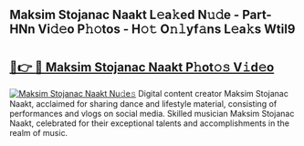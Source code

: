 ## Maksim Stojanac Naakt L𝚎a𝚔ed N𝚞𝚍e - Part-HNn Vi𝚍𝚎o P𝚑𝚘tos - H𝚘𝚝 O𝚗𝚕yf𝚊ns L𝚎a𝚔s Wtil9

# <h2><a href="http://kf6p7j0.oniu.top/?m=Maksim+Stojanac+Naakt">🔗👉 🔴 Maksim Stojanac Naakt P𝚑ot𝚘𝚜 V𝚒d𝚎o</a></h2>

[![Maksim Stojanac Naakt Nu𝚍e𝚜](https://i.imgur.com/0qMVB7G.gif)](http://kf6p7j0.oniu.top/?m=Maksim+Stojanac+Naakt)
Digital content creator Maksim Stojanac Naakt, acclaimed for sharing dance and lifestyle material, consisting of performances and vlogs on social media. Skilled musician Maksim Stojanac Naakt, celebrated for their exceptional talents and accomplishments in the realm of music.  
